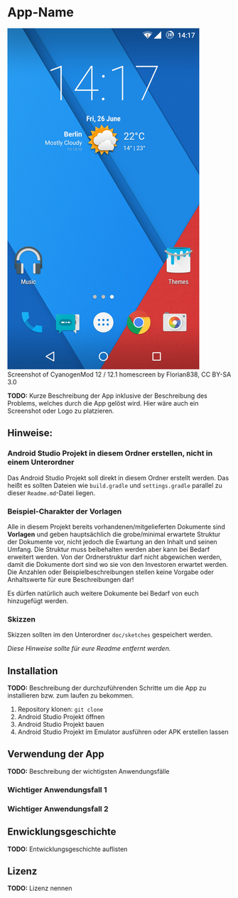 # App-Name

![Screenshot of CyanogenMod 12 / 12.1 homescreen by Florian838, CC BY-SA 3.0](doc/images/app-screenshot.png)  
Screenshot of CyanogenMod 12 / 12.1 homescreen by Florian838, CC BY-SA 3.0

**TODO:** Kurze Beschreibung der App inklusive der Beschreibung des Problems, welches durch die App gelöst wird. Hier wäre auch ein Screenshot oder Logo zu platzieren.

## **Hinweise:** 

### Android Studio Projekt in diesem Ordner erstellen, nicht in einem Unterordner

Das Android Studio Projekt soll direkt in diesem Ordner erstellt werden.
Das heißt es sollten Dateien wie `build.gradle` und `settings.gradle` parallel zu dieser `Readme.md`-Datei liegen.

### Beispiel-Charakter der Vorlagen

Alle in diesem Projekt bereits vorhandenen/mitgelieferten Dokumente sind **Vorlagen** und geben hauptsächlich die grobe/minimal erwartete Struktur der Dokumente vor, nicht jedoch die Ewartung an den Inhalt und seinen Umfang.
Die Struktur muss beibehalten werden aber kann bei Bedarf erweitert werden. Von der Ordnerstruktur darf nicht abgewichen werden, damit die Dokumente dort sind wo sie von den Investoren erwartet werden. 
Die Anzahlen oder Beispielbeschreibungen stellen keine Vorgabe oder Anhaltswerte für eure Beschreibungen dar! 

Es dürfen natürlich auch weitere Dokumente bei Bedarf von euch hinzugefügt werden.

### Skizzen 

Skizzen sollten im den Unterordner `doc/sketches` gespeichert werden.


*Diese Hinweise sollte für eure Readme entfernt werden.*

## Installation

**TODO:** Beschreibung der durchzuführenden Schritte um die App zu installieren bzw. zum laufen zu bekommen.

1. Repository klonen: `git clone`
2. Android Studio Projekt öffnen
3. Android Studio Projekt bauen
4. Android Studio Projekt im Emulator ausführen oder APK erstellen lassen

## Verwendung der App

**TODO:** Beschreibung der wichtigsten Anwendungsfälle

### Wichtiger Anwendungsfall 1

### Wichtiger Anwendungsfall 2

## Enwicklungsgeschichte

**TODO:** Entwicklungsgeschichte auflisten

## Lizenz

**TODO:** Lizenz nennen